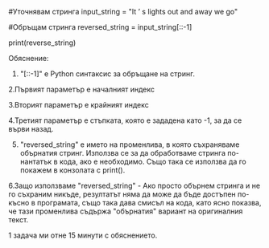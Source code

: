 #Уточнявам стринга
input_string = "It ’ s lights out and away we go"

#Обръщам стринга
reversed_string = input_string[::-1]

print(reverse_string)






Обяснение:

1. "[::-1]" е Python синтаксис за обръщане на стринг.

2.Първият параметър е началният индекс 

3.Вторият параметър е крайният индекс 

4.Третият параметър е стъпката, която е зададена като -1, за да се върви назад.

5. "reversed_string" е името на променлива, в която съхраняваме обърнатия стринг. Използва се за да обработваме стринга по-нантатък в кода, ако е необходимо. Също така се използва да го покажем в конзолата с print().

6.Защо използваме "reversed_string" - Ако просто обърнем стринга и не го съхраним никъде, резултатът няма да може да бъде достъпен по-късно в програмата, също така дава смисъл на кода, като ясно показва, че тази променлива съдържа "обърнатия" вариант на оригиналния текст.


1 задача ми отне 15 минути с обяснението.
